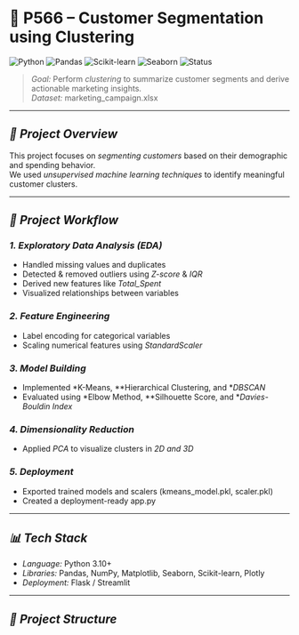 # 🚀 P566 – Customer Segmentation using Clustering

![Python](https://img.shields.io/badge/Python-3.10-blue)
![Pandas](https://img.shields.io/badge/Pandas-Data%20Analysis-green)
![Scikit-learn](https://img.shields.io/badge/Scikit--learn-Machine%20Learning-orange)
![Seaborn](https://img.shields.io/badge/Seaborn-Visualizations-lightblue)
![Status](https://img.shields.io/badge/Status-Completed-brightgreen)

> *Goal:* Perform *clustering* to summarize customer segments and derive actionable marketing insights.  
> *Dataset:* marketing_campaign.xlsx

---

## *📌 Project Overview*
This project focuses on *segmenting customers* based on their demographic and spending behavior.  
We used *unsupervised machine learning techniques* to identify meaningful customer clusters.

---

## *🧩 Project Workflow*
### *1. Exploratory Data Analysis (EDA)*
- Handled missing values and duplicates
- Detected & removed outliers using *Z-score* & *IQR*
- Derived new features like *Total_Spent*
- Visualized relationships between variables

### *2. Feature Engineering*
- Label encoding for categorical variables
- Scaling numerical features using *StandardScaler*

### *3. Model Building*
- Implemented *K-Means, **Hierarchical Clustering, and **DBSCAN*
- Evaluated using *Elbow Method, **Silhouette Score, and **Davies-Bouldin Index*

### *4. Dimensionality Reduction*
- Applied *PCA* to visualize clusters in *2D and 3D*

### *5. Deployment*
- Exported trained models and scalers (kmeans_model.pkl, scaler.pkl)
- Created a deployment-ready app.py

---

## *📊 Tech Stack*
- *Language:* Python 3.10+
- *Libraries:* Pandas, NumPy, Matplotlib, Seaborn, Scikit-learn, Plotly
- *Deployment:* Flask / Streamlit

---

## *📂 Project Structure*
